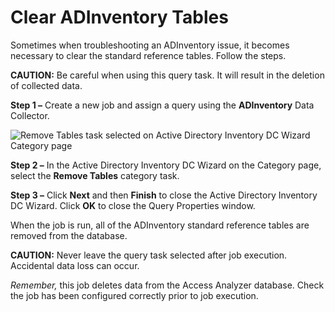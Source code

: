 # Clear ADInventory Tables

Sometimes when troubleshooting an ADInventory issue, it becomes necessary to clear the standard reference tables. Follow the steps.

__CAUTION:__ Be careful when using this query task. It will result in the deletion of collected data.

__Step 1 –__ Create a new job and assign a query using the __ADInventory__ Data Collector.

![Remove Tables task selected on Active Directory Inventory DC Wizard Category page ](/img/product_docs/accessanalyzer/accessanalyzer/enterpriseauditor/admin/datacollector/adinventory/categoryremovetables.png)

__Step 2 –__ In the Active Directory Inventory DC Wizard on the Category page, select the __Remove Tables__ category task.

__Step 3 –__ Click __Next__ and then __Finish__ to close the Active Directory Inventory DC Wizard. Click __OK__ to close the Query Properties window.

When the job is run, all of the ADInventory standard reference tables are removed from the database.

__CAUTION:__ Never leave the query task selected after job execution. Accidental data loss can occur.

_Remember,_ this job deletes data from the Access Analyzer database. Check the job has been configured correctly prior to job execution.
